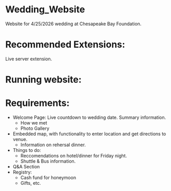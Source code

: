 # Wedding_Website
Website for 4/25/2026 wedding at Chesapeake Bay Foundation.

# Recommended Extensions: 
Live server extension.

# Running website: 


# Requirements: 
+ Welcome Page: Live countdown to wedding date. Summary information. 
    + How we met
    + Photo Gallery
+ Embedded map, with functionality to enter location and get directions to venue.
    + Information on rehersal dinner. 
+ Things to do:
    + Reccomendations on hotel/dinner for Friday night.
    + Shuttle & Bus information.
+ Q&A Section
+ Registry: 
    + Cash fund for honeymoon
    + Gifts, etc.
